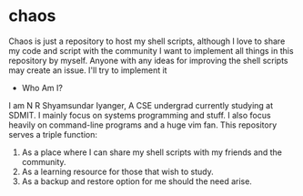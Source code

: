 # chaos
Chaos is just a repository to host my shell scripts,
although I love to share my code and script with the community
I want to implement all things in this repository by myself.
Anyone with any ideas for improving the shell scripts may create an issue.
I'll try to implement it 

* Who Am I?

I am N R Shyamsundar Iyanger, A CSE undergrad currently studying at SDMIT. I mainly focus on systems programming and stuff. I also focus heavily on command-line programs and a huge vim fan. This repository serves a triple function:
1) As a place where I can share my shell scripts with my friends and the community.
2) As a learning resource for those that wish to study.
3) As a backup and restore option for me should the need arise.
